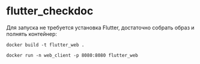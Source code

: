 # flutter_checkdoc

Для запуска не требуется установка Flutter, достаточно собрать образ и полнять контейнер:
```
docker build -t flutter_web .
```
```
docker run -n web_client -p 8080:8080 flutter_web
```
